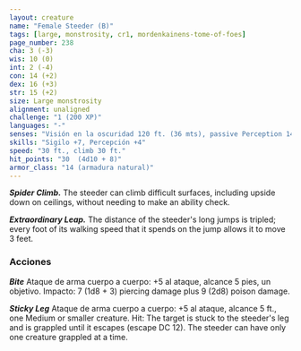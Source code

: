 ```yaml
---
layout: creature
name: "Female Steeder (B)"
tags: [large, monstrosity, cr1, mordenkainens-tome-of-foes]
page_number: 238
cha: 3 (-3)
wis: 10 (0)
int: 2 (-4)
con: 14 (+2)
dex: 16 (+3)
str: 15 (+2)
size: Large monstrosity
alignment: unaligned
challenge: "1 (200 XP)"
languages: "-"
senses: "Visión en la oscuridad 120 ft. (36 mts), passive Perception 14"
skills: "Sigilo +7, Percepción +4"
speed: "30 ft., climb 30 ft."
hit_points: "30  (4d10 + 8)"
armor_class: "14 (armadura natural)"
---
```


***Spider Climb.*** The steeder can climb difficult surfaces, including upside down on ceilings, without needing to make an ability check.

***Extraordinary Leap.*** The distance of the steeder's long jumps is tripled; every foot of its walking speed that it spends on the jump allows it to move 3 feet.

### Acciones

***Bite*** Ataque de arma cuerpo a cuerpo: +5 al ataque, alcance 5 pies, un objetivo. Impacto: 7 (1d8 + 3) piercing damage plus 9 (2d8) poison damage.

***Sticky Leg*** Ataque de arma cuerpo a cuerpo: +5 al ataque, alcance 5 ft., one Medium or smaller creature. Hit: The target is stuck to the steeder's leg and is grappled until it escapes (escape DC 12). The steeder can have only one creature grappled at a time.